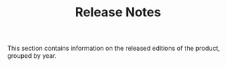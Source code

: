 ﻿---
id: "release-notes"
url: "assembly/release-notes"
title: "Release Notes"
weight: 3
productName: "GroupDocs.Assembly Cloud"
description: "Release Notes"
keywords: ""
---

This section contains information on the released editions of the product, grouped by year.
